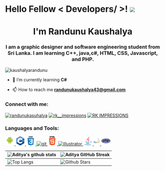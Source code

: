 
</p>

<h1> Hello Fellow < Developers/ >! <img src = "https://raw.githubusercontent.com/MartinHeinz/MartinHeinz/master/wave.gif" width = 30px> </h1>
<p align='center'>
</p>


<h1 align="center">I'm Randunu Kaushalya</h1>
<h3 align="center">I am a graphic designer and software engineering student from Sri Lanka. I am learning C++, java,c#, HTML, CSS, Javascript, and PHP.</h3>

<p align="left"> <img src="https://komarev.com/ghpvc/?username=kaushalyarandunu&label=Profile%20views&color=0e75b6&style=flat" alt="kaushalyarandunu" /> </p>

- 🌱 I’m currently learning **C#**

- 📫 How to reach me **randunukaushalya43@gmail.com**

<h3 align="left">Connect with me:</h3>
<p align="left">
<a href="https://fb.com/randunukasuhalya" target="blank"><img align="center" src="https://raw.githubusercontent.com/rahuldkjain/github-profile-readme-generator/master/src/images/icons/Social/facebook.svg" alt="randunukasuhalya" height="15" width="20" /></a>
<a href="https://instagram.com/rk__impressions/" target="blank"><img align="center" src="https://raw.githubusercontent.com/rahuldkjain/github-profile-readme-generator/master/src/images/icons/Social/instagram.svg" alt="rk__impressions" height="15" width="20" /></a>
<a href="https://www.youtube.com/@RKIMPRESSIONS-rs9cn" target="blank"><img align="center" src="https://raw.githubusercontent.com/rahuldkjain/github-profile-readme-generator/master/src/images/icons/Social/youtube.svg" alt="RK IMPRESSIONS" height="15" width="20" /></a>
</p>

<h3 align="left">Languages and Tools:</h3>
<p align="left"> <a href="https://developer.android.com" target="_blank" rel="noreferrer"> <img src="https://raw.githubusercontent.com/devicons/devicon/master/icons/android/android-original-wordmark.svg" alt="android" width="30" height="30"/> </a> <a href="https://www.w3schools.com/cpp/" target="_blank" rel="noreferrer"> <img src="https://raw.githubusercontent.com/devicons/devicon/master/icons/cplusplus/cplusplus-original.svg" alt="cplusplus" width="30" height="30"/> </a> <a href="https://www.w3schools.com/css/" target="_blank" rel="noreferrer"> <img src="https://raw.githubusercontent.com/devicons/devicon/master/icons/css3/css3-original-wordmark.svg" alt="css3" width="30" height="30"/> </a> <a href="https://git-scm.com/" target="_blank" rel="noreferrer"> <img src="https://www.vectorlogo.zone/logos/git-scm/git-scm-icon.svg" alt="git" width="40" height="30"/> </a> <a href="https://www.w3.org/html/" target="_blank" rel="noreferrer"> <img src="https://raw.githubusercontent.com/devicons/devicon/master/icons/html5/html5-original-wordmark.svg" alt="html5" width="30" height="30"/> </a> <a href="https://www.adobe.com/in/products/illustrator.html" target="_blank" rel="noreferrer"> <img src="https://www.vectorlogo.zone/logos/adobe_illustrator/adobe_illustrator-icon.svg" alt="illustrator" width="30" height="30"/> </a> <a href="https://www.java.com" target="_blank" rel="noreferrer"> <img src="https://raw.githubusercontent.com/devicons/devicon/master/icons/java/java-original.svg" alt="java" width="30" height="30"/> </a> <a href="https://www.mysql.com/" target="_blank" rel="noreferrer"> <img src="https://raw.githubusercontent.com/devicons/devicon/master/icons/mysql/mysql-original-wordmark.svg" alt="mysql" width="20" height="30"/> </a> <a href="https://www.php.net" target="_blank" rel="noreferrer"> <img src="https://raw.githubusercontent.com/devicons/devicon/master/icons/php/php-original.svg" alt="php" width="30" height="30"/> </a> </p>



| ![Aditya's github stats](https://github-readme-stats.vercel.app/api?username=Randunu&show_icons=true&theme=tokyonight) | ![Aditya GitHub Streak](https://github-readme-streak-stats.herokuapp.com/?user=Randunu&theme=tokyonight) |
| --- | --- |
| ![Top Langs](https://github-readme-stats.vercel.app/api/top-langs/?username=Randunu&theme=tokyonight) | ![Github Stars](https://github-readme-stats.vercel.app/api?username=Randunu&show_icons=true&locale=en&count_private=true&hide_rank=true&custom_title=My%20GitHub%20Stats&disable_animations=true&theme=tokyonight) |




